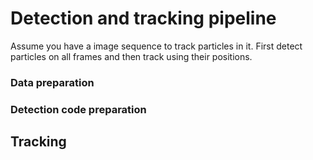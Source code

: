 # Detection and tracking pipeline

Assume you have a image sequence to track particles in it. First detect particles on all frames and then track using their positions.

### Data preparation

### Detection code preparation

### 








## Tracking

### 